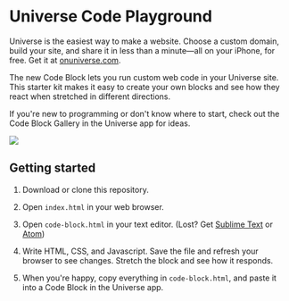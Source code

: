 # Universe Code Playground

Universe is the easiest way to make a website. Choose a custom domain, build your site, and share it in less than a minute—all on your iPhone, for free. Get it at [onuniverse.com](onuniverse.com).

The new Code Block lets you run custom web code in your Universe site. This starter kit makes it easy to create your own blocks and see how they react when stretched in different directions.

If you're new to programming or don't know where to start, check out the Code Block Gallery in the Universe app for ideas.

![](https://i.imgur.com/zkZHsDJ.png)

## Getting started
1. Download or clone this repository.

2. Open `index.html` in your web browser.

3. Open `code-block.html` in your text editor. (Lost? Get [Sublime Text](https://www.sublimetext.com/) or [Atom](https://atom.io/))

4. Write HTML, CSS, and Javascript. Save the file and refresh your browser to see changes. Stretch the block and see how it responds.

5. When you're happy, copy everything in `code-block.html`, and paste it into a Code Block in the Universe app.
